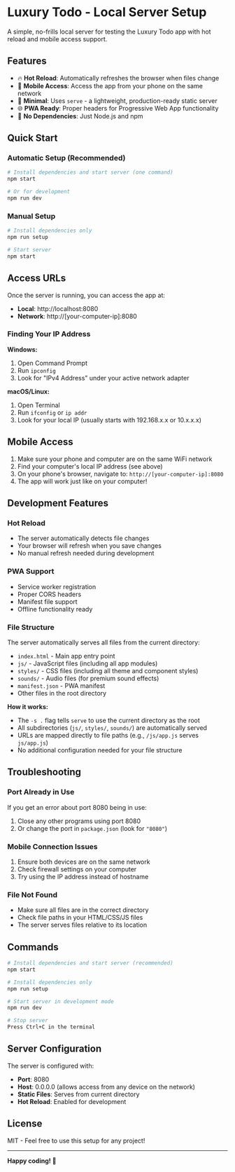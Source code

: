 # Luxury Todo - Local Server Setup

A simple, no-frills local server for testing the Luxury Todo app with hot reload and mobile access support.

## Features

- 🔥 **Hot Reload**: Automatically refreshes the browser when files change
- 📱 **Mobile Access**: Access the app from your phone on the same network
- 🚀 **Minimal**: Uses `serve` - a lightweight, production-ready static server
- 🌐 **PWA Ready**: Proper headers for Progressive Web App functionality
- 🎯 **No Dependencies**: Just Node.js and npm

## Quick Start

### Automatic Setup (Recommended)

```bash
# Install dependencies and start server (one command)
npm start

# Or for development
npm run dev
```

### Manual Setup

```bash
# Install dependencies only
npm run setup

# Start server
npm start
```

## Access URLs

Once the server is running, you can access the app at:

- **Local**: http://localhost:8080
- **Network**: http://[your-computer-ip]:8080

### Finding Your IP Address

**Windows:**
1. Open Command Prompt
2. Run `ipconfig`
3. Look for "IPv4 Address" under your active network adapter

**macOS/Linux:**
1. Open Terminal
2. Run `ifconfig` or `ip addr`
3. Look for your local IP (usually starts with 192.168.x.x or 10.x.x.x)

## Mobile Access

1. Make sure your phone and computer are on the same WiFi network
2. Find your computer's local IP address (see above)
3. On your phone's browser, navigate to: `http://[your-computer-ip]:8080`
4. The app will work just like on your computer!

## Development Features

### Hot Reload
- The server automatically detects file changes
- Your browser will refresh when you save changes
- No manual refresh needed during development

### PWA Support
- Service worker registration
- Proper CORS headers
- Manifest file support
- Offline functionality ready

### File Structure
The server automatically serves all files from the current directory:
- `index.html` - Main app entry point
- `js/` - JavaScript files (including all app modules)
- `styles/` - CSS files (including all theme and component styles)
- `sounds/` - Audio files (for premium sound effects)
- `manifest.json` - PWA manifest
- Other files in the root directory

**How it works:**
- The `-s .` flag tells `serve` to use the current directory as the root
- All subdirectories (`js/`, `styles/`, `sounds/`) are automatically served
- URLs are mapped directly to file paths (e.g., `/js/app.js` serves `js/app.js`)
- No additional configuration needed for your file structure

## Troubleshooting

### Port Already in Use
If you get an error about port 8080 being in use:
1. Close any other programs using port 8080
2. Or change the port in `package.json` (look for `"8080"`)

### Mobile Connection Issues
1. Ensure both devices are on the same network
2. Check firewall settings on your computer
3. Try using the IP address instead of hostname

### File Not Found
- Make sure all files are in the correct directory
- Check file paths in your HTML/CSS/JS files
- The server serves files relative to its location

## Commands

```bash
# Install dependencies and start server (recommended)
npm start

# Install dependencies only
npm run setup

# Start server in development mode
npm run dev

# Stop server
Press Ctrl+C in the terminal
```

## Server Configuration

The server is configured with:
- **Port**: 8080
- **Host**: 0.0.0.0 (allows access from any device on the network)
- **Static Files**: Serves from current directory
- **Hot Reload**: Enabled for development

## License

MIT - Feel free to use this setup for any project!

---

**Happy coding! 🎉**
